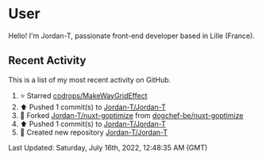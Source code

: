 # User

Hello! I'm Jordan-T, passionate front-end developer based in Lille (France).

## Recent Activity

This is a list of my most recent activity on GitHub.

<!--RECENT_ACTIVITY:start-->
1. ⭐ Starred [codrops/MakeWayGridEffect](https://github.com/codrops/MakeWayGridEffect)
2. ⬆️ Pushed 1 commit(s) to [Jordan-T/Jordan-T](https://github.com/Jordan-T/Jordan-T)
3. 🔱 Forked [Jordan-T/nuxt-goptimize](https://github.com/Jordan-T/nuxt-goptimize) from [dogchef-be/nuxt-goptimize](https://github.com/dogchef-be/nuxt-goptimize)
4. ⬆️ Pushed 1 commit(s) to [Jordan-T/Jordan-T](https://github.com/Jordan-T/Jordan-T)
5. 📔 Created new repository [Jordan-T/Jordan-T](https://github.com/Jordan-T/Jordan-T)
<!--RECENT_ACTIVITY:end-->

<!--RECENT_ACTIVITY:last_update-->
Last Updated: Saturday, July 16th, 2022, 12:48:35 AM (GMT)
<!--RECENT_ACTIVITY:last_update_end-->
